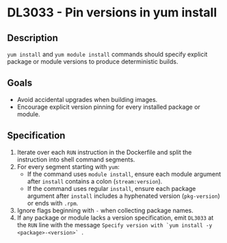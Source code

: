 # DL3033 - Pin versions in yum install

## Description
`yum install` and `yum module install` commands should specify explicit package
or module versions to produce deterministic builds.

## Goals
- Avoid accidental upgrades when building images.
- Encourage explicit version pinning for every installed package or module.

## Specification
1. Iterate over each `RUN` instruction in the Dockerfile and split the
   instruction into shell command segments.
2. For every segment starting with `yum`:
   - If the command uses `module install`, ensure each module argument after
     `install` contains a colon (`stream:version`).
   - If the command uses regular `install`, ensure each package argument after
     `install` includes a hyphenated version (`pkg-version`) or ends with
     `.rpm`.
3. Ignore flags beginning with `-` when collecting package names.
4. If any package or module lacks a version specification, emit `DL3033` at the
   `RUN` line with the message ``Specify version with `yum install -y <package>-<version>` ``.
